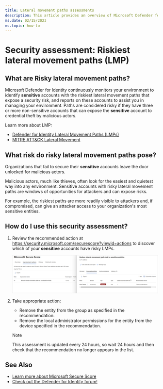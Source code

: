 ```yaml
---
title: Lateral movement paths assessments
description: This article provides an overview of Microsoft Defender for Identity's sensitive entities with the riskiest lateral movement paths identity security posture assessment report.
ms.date: 02/15/2023
ms.topic: how-to
---
```


# Security assessment: Riskiest lateral movement paths (LMP)

## What are Risky lateral movement paths?

Microsoft Defender for Identity continuously monitors your environment to identify **sensitive** accounts with the riskiest lateral movement paths that expose a security risk, and reports on these accounts to assist you in managing your environment. Paths are considered risky if they have three or more non-sensitive accounts that can expose the **sensitive** account to credential theft by malicious actors.

Learn more about LMP:

- [Defender for Identity Lateral Movement Paths (LMPs)](/defender-for-identity/classic-use-case-lateral-movement-path)
- [MITRE ATT&CK Lateral Movement](https://attack.mitre.org/tactics/TA0008/)

## What risk do risky lateral movement paths pose?

Organizations that fail to secure their **sensitive** accounts leave the door unlocked for malicious actors.

Malicious actors, much like thieves, often look for the easiest and quietest way into any environment. Sensitive accounts with risky lateral movement paths are windows of opportunities for attackers and can expose risks.

For example, the riskiest paths are more readily visible to attackers and, if compromised, can give an attacker access to your organization's most sensitive entities.

## How do I use this security assessment?

1. Review the recommended action at <https://security.microsoft.com/securescore?viewid=actions> to discover which of your **sensitive** accounts have risky LMPs.

    ![Review top impacted entities and create an action plan.](media/cas-isp-riskiest-lmp-1.png)
1. Take appropriate action:
    - Remove the entity from the group as specified in the recommendation.
    - Remove the local administrator permissions for the entity from the device specified in the recommendation.

    > [!NOTE]
    > This assessment is updated every 24 hours, so wait 24 hours and then check that the recommendation no longer appears in the list.

## See Also

- [Learn more about Microsoft Secure Score](/microsoft-365/security/defender/microsoft-secure-score)
- [Check out the Defender for Identity forum!](<https://aka.ms/MDIcommunity>)
